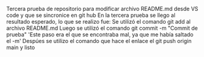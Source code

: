 Tercera prueba de repositorio para modificar archivo README.md desde VS code y que se sincronice en git hub
En la tercera prueba se llego al resultado esperado, lo que se realizo fue:
Se utilizó el comando git add al archivo README.md
Luego se utilizó el comando git commit -m "Commit de prueba" 'Este paso era el que se encontraba mal, ya que me había saltado el -m'
Despúes se utilizo el comando que hace el enlace el git push origin main y listo